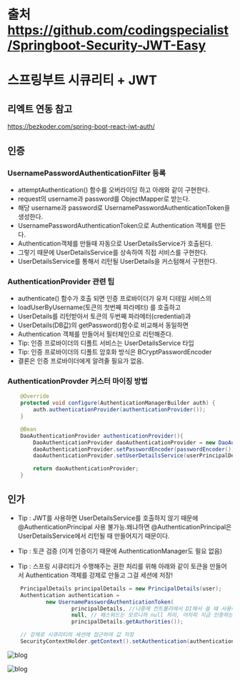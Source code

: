 # 출처 https://github.com/codingspecialist/Springboot-Security-JWT-Easy
# 스프링부트 시큐리티 + JWT

## 리엑트 연동 참고
https://bezkoder.com/spring-boot-react-jwt-auth/

## 인증

### UsernamePasswordAuthenticationFilter 등록

- attemptAuthentication() 함수를 오버라이딩 하고 아래와 같이 구현한다.
- request의 username과 password를 ObjectMapper로 받는다.
- 해당 username과 password로 UsernamePasswordAuthenticationToken을 생성한다.
- UsernamePasswordAuthenticationToken으로 Authentication 객체를 만든다.
- Authentication객체를 만들때 자동으로 UserDetailsService가 호출된다.
- 그렇기 때문에 UserDetailsService를 상속하여 직접 서비스를 구현한다.
- UserDetailsService를 통해서 리턴될 UserDetails을 커스텀해서 구현한다.

### AuthenticationProvider 관련 팁

- authenticate() 함수가 호출 되면 인증 프로바이더가 유저 디테일 서비스의
- loadUserByUsername(토큰의 첫번째 파라메터) 를 호출하고
- UserDetails를 리턴받아서 토큰의 두번째 파라메터(credential)과
- UserDetails(DB값)의 getPassword()함수로 비교해서 동일하면
- Authentication 객체를 만들어서 필터체인으로 리턴해준다.
- Tip: 인증 프로바이더의 디폴트 서비스는 UserDetailsService 타입
- Tip: 인증 프로바이더의 디폴트 암호화 방식은 BCryptPasswordEncoder
- 결론은 인증 프로바이더에게 알려줄 필요가 없음.

### AuthenticationProvder 커스터 마이징 방법

```java
    @Override
    protected void configure(AuthenticationManagerBuilder auth) {
        auth.authenticationProvider(authenticationProvider());
    }

    @Bean
    DaoAuthenticationProvider authenticationProvider(){
        DaoAuthenticationProvider daoAuthenticationProvider = new DaoAuthenticationProvider();
        daoAuthenticationProvider.setPasswordEncoder(passwordEncoder());
        daoAuthenticationProvider.setUserDetailsService(userPrincipalDetailsService);

        return daoAuthenticationProvider;
    }
```

## 인가

- Tip : JWT를 사용하면 UserDetailsService를 호출하지 않기 때문에 @AuthenticationPrincipal 사용 불가능.왜냐하면 @AuthenticationPrincipal은 UserDetailsService에서 리턴될 때 만들어지기 때문이다.

- Tip : 토큰 검증 (이게 인증이기 때문에 AuthenticationManager도 필요 없음)

- Tip : 스프링 시큐리티가 수행해주는 권한 처리를 위해 아래와 같이 토큰을 만들어서 Authentication 객체를 강제로 만들고 그걸 세션에 저장!

```java
    PrincipalDetails principalDetails = new PrincipalDetails(user);
    Authentication authentication =
            new UsernamePasswordAuthenticationToken(
                    principalDetails, //나중에 컨트롤러에서 DI해서 쓸 때 사용하기 편함.
                    null, // 패스워드는 모르니까 null 처리, 어차피 지금 인증하는게 아니니까!!
                    principalDetails.getAuthorities());

    // 강제로 시큐리티의 세션에 접근하여 값 저장
    SecurityContextHolder.getContext().setAuthentication(authentication);
```

![blog](https://postfiles.pstatic.net/MjAyMDA4MTBfMzQg/MDAxNTk3MDM2OTc1NjQ0.3bgXzd_Bf7JoS1fsYIyGP1DAl9kQZ8IA-_WW74GyaFcg.Vtp4R4c4X1zakxFzEk212VqkTsQhI0bRmPZft9ZQ92og.PNG.getinthere/Screenshot_31.png?type=w773)

![blog](https://postfiles.pstatic.net/MjAyMDA4MTBfMjMy/MDAxNTk3MDM2OTc1NjM2.vXqNYRrbfievaF0YrELs8Rj-QW5gMmkoXRmIor3VDrEg.VR5lD5t-6T6FiFXd5bEopgLPR02oSuvzCjYNVFPlqaYg.PNG.getinthere/Screenshot_32.png?type=w773)
